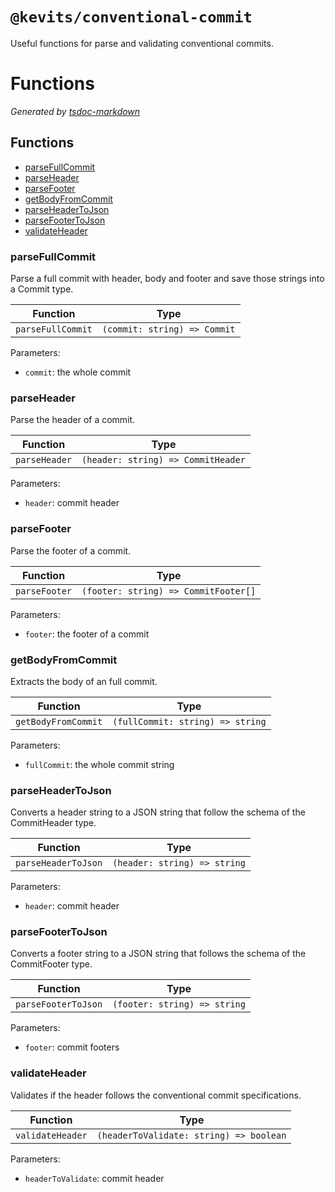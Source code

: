 # `@kevits/conventional-commit`

Useful functions for parse and validating conventional commits.

# Functions

_Generated by [tsdoc-markdown](https://github.com/peterpeterparker/tsdoc-markdown)_

## Functions

- [parseFullCommit](#gear-parsefullcommit)
- [parseHeader](#gear-parseheader)
- [parseFooter](#gear-parsefooter)
- [getBodyFromCommit](#gear-getbodyfromcommit)
- [parseHeaderToJson](#gear-parseheadertojson)
- [parseFooterToJson](#gear-parsefootertojson)
- [validateHeader](#gear-validateheader)

### parseFullCommit

Parse a full commit with header, body and footer and
save those strings into a Commit type.

| Function | Type |
| ---------- | ---------- |
| `parseFullCommit` | `(commit: string) => Commit` |

Parameters:

* `commit`: the whole commit


### parseHeader

Parse the header of a commit.

| Function | Type |
| ---------- | ---------- |
| `parseHeader` | `(header: string) => CommitHeader` |

Parameters:

* `header`: commit header


### parseFooter

Parse the footer of a commit.

| Function | Type |
| ---------- | ---------- |
| `parseFooter` | `(footer: string) => CommitFooter[]` |

Parameters:

* `footer`: the footer of a commit


### getBodyFromCommit

Extracts the body of an full commit.

| Function | Type |
| ---------- | ---------- |
| `getBodyFromCommit` | `(fullCommit: string) => string` |

Parameters:

* `fullCommit`: the whole commit string


### parseHeaderToJson

Converts a header string to a JSON string
that follow the schema of the CommitHeader type.

| Function | Type |
| ---------- | ---------- |
| `parseHeaderToJson` | `(header: string) => string` |

Parameters:

* `header`: commit header


### parseFooterToJson

Converts a footer string to a JSON string
that follows the schema of the CommitFooter type.

| Function | Type |
| ---------- | ---------- |
| `parseFooterToJson` | `(footer: string) => string` |

Parameters:

* `footer`: commit footers


### validateHeader

Validates if the header follows the conventional commit specifications.

| Function | Type |
| ---------- | ---------- |
| `validateHeader` | `(headerToValidate: string) => boolean` |

Parameters:

* `headerToValidate`: commit header
